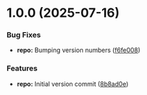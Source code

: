 # 1.0.0 (2025-07-16)


### Bug Fixes

* **repo:** Bumping version numbers ([f6fe008](https://github.com/deebee-tech/await-helper/commit/f6fe008c5a087ba96e2b8e6854d329f3ecb7cc0c))


### Features

* **repo:** Initial version commit ([8b8ad0e](https://github.com/deebee-tech/await-helper/commit/8b8ad0eb30a6ae45d3186d74c5c395bb294c978f))
